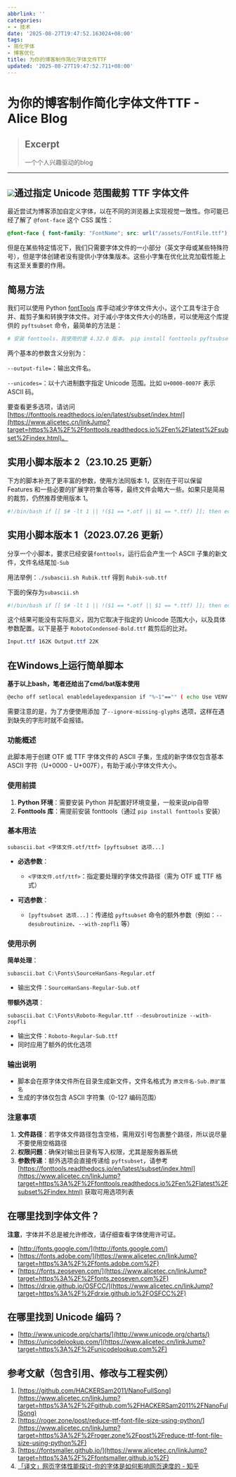 ```yaml
---
abbrlink: ''
categories:
- - 技术
date: '2025-08-27T19:47:52.163024+08:00'
tags:
- 简化字体
- 博客优化
title: 为你的博客制作简化字体文件TTF
updated: '2025-08-27T19:47:52.711+08:00'
---
```

# 为你的博客制作简化字体文件TTF - Alice Blog

> ## Excerpt
>
> 一个个人兴趣驱动的blog

---

## **[![](https://www.alicetec.cn/upload/XY-221116-Smiley-Sans-10_%E7%BB%93%E6%9E%9C.webp)](https://www.alicetec.cn/upload/XY-221116-Smiley-Sans-10_%E7%BB%93%E6%9E%9C.webp)通过指定 Unicode 范围裁剪 TTF 字体文件**

最近尝试为博客添加自定义字体，以在不同的浏览器上实现视觉一致性。你可能已经了解了 `@font-face` 这个 CSS 属性：

```css
@font-face { font-family: "FontName"; src: url("/assets/FontFile.ttf"); }
```

但是在某些特定情况下，我们只需要字体文件的一小部分（英文字母或某些特殊符号），但是字体创建者没有提供小字体集版本。这些小字集在优化比克加载性能上有这至关重要的作用。

## **简易方法**

我们可以使用 Python [fontTools](https://www.alicetec.cn/linkJump?target=https%3A%2F%2Fgithub.com%2Ffonttools%2Ffonttools) 库手动减少字体文件大小，这个工具专注于合并、裁剪子集和转换字体文件。对于减小字体文件大小的场景，可以使用这个库提供的 `pyftsubset` 命令，最简单的方法是：

```graphql
# 安装 fonttools，我使用的是 4.32.0 版本。 pip install fonttools pyftsubset Input.ttf --output-file=Output.ttf --unicodes=U+0000-007F
```

两个基本的参数含义分别为：

`--output-file=`：输出文件名。

`--unicodes=`：以十六进制数字指定 Unicode 范围。比如 `U+0000-0007F` 表示 ASCII 码。

要查看更多选项，请访问 [https://fonttools.readthedocs.io/en/latest/subset/index.html](https://www.alicetec.cn/linkJump?target=https%3A%2F%2Ffonttools.readthedocs.io%2Fen%2Flatest%2Fsubset%2Findex.html)。

## **实用小脚本版本 2（23.10.25 更新）**

下方的脚本补充了更丰富的参数，使用方法同版本 1，区别在于可以保留 Features 和一些必要的扩展字符集合等等，最终文件会略大一些。如果只是简易的裁剪，仍然推荐使用版本 1。

```bash
#!/bin/bash if [[ $# -lt 1 || !($1 == *.otf || $1 == *.ttf) ]]; then echo "Use VENV: source ./env/bin/activate" echo "Usage: subascii <fontfile.otf/ttf> [pyftsubset options...]" exit 1 fi filename=$(basename -- "$1") extension="${filename##*.}" filename="${filename%.*}" pyftsubset "$1" --output-file="${filename}-Sub.${extension}" --unicodes="U+0000-007F" "${@:2}" \ --layout-features='*' --glyph-names --symbol-cmap --legacy-cmap \ --notdef-glyph --notdef-outline --recommended-glyphs \ --name-IDs='*' --name-legacy --name-languages='*'
```

## **实用小脚本版本 1（2023.07.26 更新）**

分享一个小脚本，要求已经安装`fonttools`，运行后会产生一个 ASCII 子集的新文件，文件名结尾加`-Sub`

用法举例：`./subascii.sh Rubik.ttf` 得到 `Rubik-sub.ttf`

下面的保存为`subascii.sh`

```bash
#!/bin/bash if [[ $# -lt 1 || !($1 == *.otf || $1 == *.ttf) ]]; then echo "Use VENV: source ./env/bin/activate" echo "Usage: subascii <fontfile.otf/ttf> [pyftsubset options...]" exit 1 fi filename=$(basename -- "$1") extension="${filename##*.}" filename="${filename%.*}" pyftsubset "$1" --output-file="${filename}-Sub.${extension}" --unicodes=U+0000-007F "${@:2}"
```

这个结果可能没有实际意义，因为它取决于指定的 Unicode 范围大小，以及具体参数配置。以下是基于 `RobotoCondensed-Bold.ttf` 裁剪后的比对。

```css
Input.ttf 162K Output.ttf 22K
```

## 在Windows上运行简单脚本

**基于以上bash，笔者还给出了cmd/bat版本使用**

```bash
@echo off setlocal enabledelayedexpansion if "%~1"=="" ( echo Use VENV: .\env\Scripts\activate echo Usage: subascii.bat ^<fontfile.otf/ttf^> [pyftsubset options...] exit /b 1 ) set "fullname=%~nx1" set "filename=%~n1" set "extension=%~x1" if /i not "%extension%"==".otf" if /i not "%extension%"==".ttf" ( echo Use VENV: .\env\Scripts\activate echo Usage: subascii.bat ^<fontfile.otf/ttf^> [pyftsubset options...] exit /b 1 ) :: 添加 --ignore-missing-glyphs 选项 pyftsubset "%~1" --output-file="%filename%-Sub%extension%" --unicodes=U+0000-007F --ignore-missing-glyphs %*
```

需要注意的是，为了方便使用添加 了`--ignore-missing-glyphs` 选项，这样在遇到缺失的字形时就不会报错。

### **功能概述**

此脚本用于创建 OTF 或 TTF 字体文件的 ASCII 子集，生成的新字体仅包含基本 ASCII 字符（U+0000 - U+007F），有助于减小字体文件大小。

### **使用前提**

1. **Python 环境**：需要安装 Python 并配置好环境变量，一般来说pip自带
2. **Fonttools 库**：需提前安装 fonttools（通过 `pip install fonttools` 安装）

### **基本用法**

```batch
subascii.bat <字体文件.otf/ttf> [pyftsubset 选项...]
```

- **必选参数**：

  - `<字体文件.otf/ttf>`：指定要处理的字体文件路径（需为 OTF 或 TTF 格式）
- **可选参数**：

  - `[pyftsubset 选项...]`：传递给 `pyftsubset` 命令的额外参数（例如：`--desubroutinize`、`--with-zopfli` 等）

### **使用示例**

**简单处理**：

```batch
subascii.bat C:\Fonts\SourceHanSans-Regular.otf
```

- 输出文件：`SourceHanSans-Regular-Sub.otf`

**带额外选项**：

```batch
subascii.bat C:\Fonts\Roboto-Regular.ttf --desubroutinize --with-zopfli
```

- 输出文件：`Roboto-Regular-Sub.ttf`
- 同时应用了额外的优化选项

### **输出说明**

- 脚本会在原字体文件所在目录生成新文件，文件名格式为 `原文件名-Sub.原扩展名`
- 生成的字体仅包含 ASCII 字符集（0-127 编码范围）

### **注意事项**

1. **文件路径**：若字体文件路径包含空格，需用双引号包裹整个路径，所以说尽量不要使用空格路径
2. **权限问题**：确保对输出目录有写入权限，尤其是服务器系统
3. **参数传递**：额外选项会直接传递给 `pyftsubset`，请参考[https://fonttools.readthedocs.io/en/latest/subset/index.html](https://www.alicetec.cn/linkJump?target=https%3A%2F%2Ffonttools.readthedocs.io%2Fen%2Flatest%2Fsubset%2Findex.html) 获取可用选项列表

## **在哪里找到字体文件？**

**注意**，字体并不总是被允许修改，请仔细查看字体使用许可证。

- [http://fonts.google.com/](http://fonts.google.com/)
- [https://fonts.adobe.com/](https://www.alicetec.cn/linkJump?target=https%3A%2F%2Ffonts.adobe.com%2F)
- [https://fonts.zeoseven.com/](https://www.alicetec.cn/linkJump?target=https%3A%2F%2Ffonts.zeoseven.com%2F)
- [https://drxie.github.io/OSFCC/](https://www.alicetec.cn/linkJump?target=https%3A%2F%2Fdrxie.github.io%2FOSFCC%2F)

## **在哪里找到 Unicode 编码？**

- [http://www.unicode.org/charts/](http://www.unicode.org/charts/)
- [https://unicodelookup.com/](https://www.alicetec.cn/linkJump?target=https%3A%2F%2Funicodelookup.com%2F)

## 参考文献（包含引用、修改与工程实例）

1. [https://github.com/HACKERSam2011/NanoFullSong](https://www.alicetec.cn/linkJump?target=https%3A%2F%2Fgithub.com%2FHACKERSam2011%2FNanoFullSong)
2. [https://roger.zone/post/reduce-ttf-font-file-size-using-python/](https://www.alicetec.cn/linkJump?target=https%3A%2F%2Froger.zone%2Fpost%2Freduce-ttf-font-file-size-using-python%2F)
3. [https://fontsmaller.github.io/](https://www.alicetec.cn/linkJump?target=https%3A%2F%2Ffontsmaller.github.io%2F)
4. [「译文」网页字体性能探讨-你的字体是如何影响网页速度的 - 知乎](https://www.alicetec.cn/linkJump?target=https%3A%2F%2Fzhuanlan.zhihu.com%2Fp%2F338787317)
